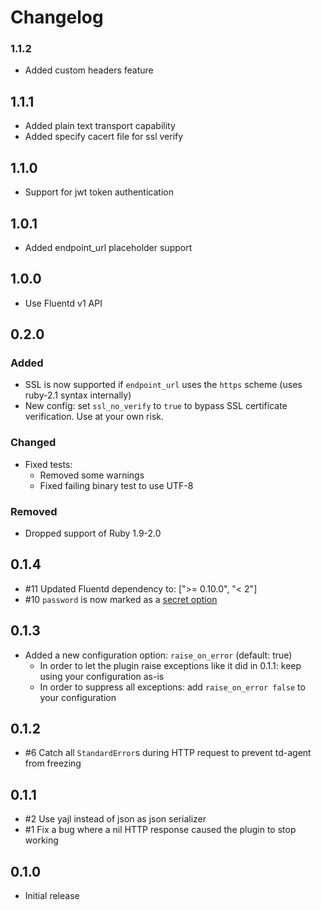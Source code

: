 # Changelog

### 1.1.2
* Added custom headers feature

## 1.1.1
* Added plain text transport capability
* Added specify cacert file for ssl verify

## 1.1.0
* Support for jwt token authentication

## 1.0.1
* Added endpoint_url placeholder support

## 1.0.0
* Use Fluentd v1 API

## 0.2.0
### Added
* SSL is now supported if `endpoint_url` uses the `https` scheme (uses ruby-2.1 syntax internally)
* New config: set `ssl_no_verify` to `true` to bypass SSL certificate verification.
  Use at your own risk.
### Changed
* Fixed tests:
  * Removed some warnings
  * Fixed failing binary test to use UTF-8
### Removed
* Dropped support of Ruby 1.9-2.0

## 0.1.4
* #11 Updated Fluentd dependency to:  [">= 0.10.0", "< 2"]
* #10 `password` is now marked as a [secret option](https://github.com/fluent/fluentd/pull/604)

## 0.1.3
* Added a new configuration option: `raise_on_error` (default: true)
  * In order to let the plugin raise exceptions like it did in 0.1.1: keep using your configuration as-is
  * In order to suppress all exceptions: add `raise_on_error false` to your configuration

## 0.1.2
* #6 Catch all `StandardError`s during HTTP request to prevent td-agent from freezing

## 0.1.1
* #2 Use yajl instead of json as json serializer
* #1 Fix a bug where a nil HTTP response caused the plugin to stop working

## 0.1.0
* Initial release
